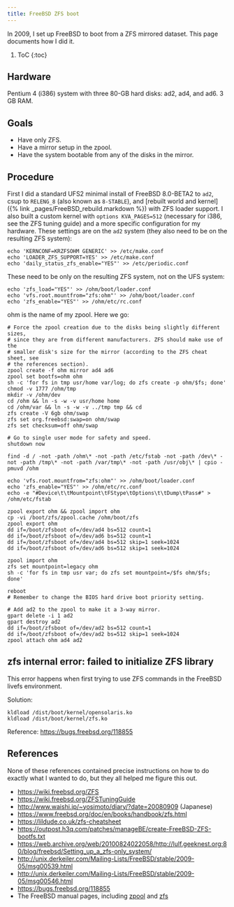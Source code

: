 ```yaml
---
title: FreeBSD ZFS boot
---
```

In 2009, I set up FreeBSD to boot from a ZFS mirrored dataset. This page documents how I did it.

1. ToC
{:toc}

## Hardware

Pentium 4 (i386) system with three 80-GB hard disks: ad2, ad4, and ad6. 3 GB RAM.

## Goals

* Have only ZFS.
* Have a mirror setup in the zpool.
* Have the system bootable from any of the disks in the mirror.

## Procedure

First I did a standard UFS2 minimal install of FreeBSD 8.0-BETA2 to `ad2`, csup to `RELENG_8`
(also known as `8-STABLE`), and [rebuilt world and kernel]({% link
_pages/FreeBSD_rebuild.markdown %}) with ZFS loader support. I also built a custom kernel with
`options KVA_PAGES=512` (necessary for i386, see the ZFS tuning guide) and a more specific
configuration for my hardware. These settings are on the `ad2` system (they also need to be on
the resulting ZFS system):

```console
echo 'KERNCONF=KRZFSOHM GENERIC' >> /etc/make.conf
echo 'LOADER_ZFS_SUPPORT=YES' >> /etc/make.conf
echo 'daily_status_zfs_enable="YES"' >> /etc/periodic.conf
```

These need to be only on the resulting ZFS system, not on the UFS system:

```console
echo 'zfs_load="YES"' >> /ohm/boot/loader.conf
echo 'vfs.root.mountfrom="zfs:ohm"' >> /ohm/boot/loader.conf
echo 'zfs_enable="YES"' >> /ohm/etc/rc.conf
```

ohm is the name of my zpool. Here we go:

```console
# Force the zpool creation due to the disks being slightly different sizes,
# since they are from different manufacturers. ZFS should make use of the
# smaller disk's size for the mirror (according to the ZFS cheat sheet, see
# the references section).
zpool create -f ohm mirror ad4 ad6
zpool set bootfs=ohm ohm
sh -c 'for fs in tmp usr/home var/log; do zfs create -p ohm/$fs; done'
chmod -v 1777 /ohm/tmp
mkdir -v /ohm/dev
cd /ohm && ln -s -w -v usr/home home
cd /ohm/var && ln -s -w -v ../tmp tmp && cd
zfs create -V 6gb ohm/swap
zfs set org.freebsd:swap=on ohm/swap
zfs set checksum=off ohm/swap

# Go to single user mode for safety and speed.
shutdown now

find -d / -not -path /ohm\* -not -path /etc/fstab -not -path /dev\* -not -path /tmp\* -not -path /var/tmp\* -not -path /usr/obj\* | cpio -pmuvd /ohm

echo 'vfs.root.mountfrom="zfs:ohm"' >> /ohm/boot/loader.conf
echo 'zfs_enable="YES"' >> /ohm/etc/rc.conf
echo -e "#Device\t\tMountpoint\tFStype\tOptions\t\tDump\tPass#" > /ohm/etc/fstab

zpool export ohm && zpool import ohm
cp -vi /boot/zfs/zpool.cache /ohm/boot/zfs
zpool export ohm
dd if=/boot/zfsboot of=/dev/ad4 bs=512 count=1
dd if=/boot/zfsboot of=/dev/ad6 bs=512 count=1
dd if=/boot/zfsboot of=/dev/ad4 bs=512 skip=1 seek=1024
dd if=/boot/zfsboot of=/dev/ad6 bs=512 skip=1 seek=1024

zpool import ohm
zfs set mountpoint=legacy ohm
sh -c 'for fs in tmp usr var; do zfs set mountpoint=/$fs ohm/$fs; done'

reboot
# Remember to change the BIOS hard drive boot priority setting.

# Add ad2 to the zpool to make it a 3-way mirror.
gpart delete -i 1 ad2
gpart destroy ad2
dd if=/boot/zfsboot of=/dev/ad2 bs=512 count=1
dd if=/boot/zfsboot of=/dev/ad2 bs=512 skip=1 seek=1024
zpool attach ohm ad4 ad2
```

## zfs internal error: failed to initialize ZFS library

This error happens when first trying to use ZFS commands in the FreeBSD livefs environment.

Solution:

```console
kldload /dist/boot/kernel/opensolaris.ko
kldload /dist/boot/kernel/zfs.ko
```

Reference: <https://bugs.freebsd.org/118855>

## References

None of these references contained precise instructions on how to do exactly what I wanted to do, but they all helped me figure this out.

* <https://wiki.freebsd.org/ZFS>
* <https://wiki.freebsd.org/ZFSTuningGuide>
* <http://www.waishi.jp/~yosimoto/diary/?date=20080909> (Japanese)
* <https://www.freebsd.org/doc/en/books/handbook/zfs.html>
* <https://lildude.co.uk/zfs-cheatsheet>
* <https://outpost.h3q.com/patches/manageBE/create-FreeBSD-ZFS-bootfs.txt>
* <https://web.archive.org/web/20100824022058/http://lulf.geeknest.org:80/blog/freebsd/Setting_up_a_zfs-only_system/>
* <http://unix.derkeiler.com/Mailing-Lists/FreeBSD/stable/2009-05/msg00539.html>
* <http://unix.derkeiler.com/Mailing-Lists/FreeBSD/stable/2009-05/msg00546.html>
* <https://bugs.freebsd.org/118855>
* The FreeBSD manual pages, including [zpool](https://www.freebsd.org/cgi/man.cgi?query=zpool&apropos=0&sektion=0&format=html) and [zfs](https://www.freebsd.org/cgi/man.cgi?query=zfs&apropos=0&sektion=0&format=html)
